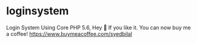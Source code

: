 # loginsystem
Login System Using Core PHP 5.6,
Hey 👋 If you like it. You can now buy me a coffee! 
https://www.buymeacoffee.com/syedbilal
